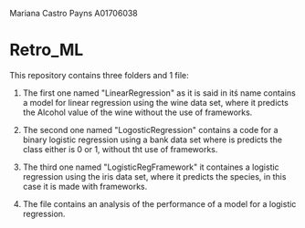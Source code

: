 Mariana Castro Payns
A01706038

# Retro_ML

This repository contains three folders and 1 file:

1. The first one named "LinearRegression" as it is said in itś name contains a model for linear regression using the wine data set, where it predicts the Alcohol value of the wine without the use of frameworks. 

2. The second one named "LogosticRegression" contains a code for a binary logistic regression using a bank data set where is predicts the class either is 0 or 1, without tht use of frameworks. 

3. The third one named "LogisticRegFramework" it containes a logistic regression using the iris data set, where it predicts the species, in this case it is made with frameworks.  

4. The file contains an analysis of the performance of a model for a logistic regression.
